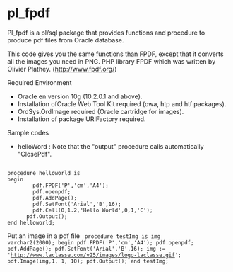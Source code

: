 # pl_fpdf

Pl_fpdf is a pl/sql package that provides functions and procedure to produce pdf files from Oracle database.

This code gives you the same functions than FPDF, except that it converts all the images you need in PNG.
PHP library FPDF which was written by Olivier Plathey. (http://www.fpdf.org/)

Required Environment

- Oracle en version 10g (10.2.0.1 and above).
- Installation ofOracle Web Tool Kit required (owa, htp and htf packages).
- OrdSys.OrdImage required (Oracle cartridge for images).
- Installation of package URIFactory required.

Sample codes
- helloWord : Note that the "output" procedure calls automatically "ClosePdf".
<code>
procedure helloworld is
begin
        pdf.FPDF('P','cm','A4');
        pdf.openpdf;
        pdf.AddPage();
        pdf.SetFont('Arial','B',16);
        pdf.Cell(0,1.2,'Hello World',0,1,'C');
      pdf.Output();
end helloworld;
</code>

Put an image in a pdf file
<code>
procedure testImg is
 img varchar2(2000);
begin
        pdf.FPDF('P','cm','A4');
        pdf.openpdf;
        pdf.AddPage();
        pdf.SetFont('Arial','B',16);
      img := 'http://www.laclasse.com/v25/images/logo-laclasse.gif';
      pdf.Image(img,1, 1, 10);
      pdf.Output();
end testImg;
</code>
